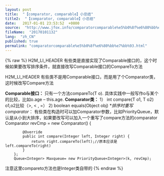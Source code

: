```yaml
---
layout: post
title:  "【comparator, comparable】小总结"
title2:  "【comparator, comparable】小总结"
date:   2017-01-01 23:53:52  +0800
source:  "http://www.jfox.info/comparatorcomparable%e5%b0%8f%e6%80%bb%e7%bb%93.html"
fileName:  "20170101132"
lang:  "zh_CN"
published: true
permalink: "comparatorcomparable%e5%b0%8f%e6%80%bb%e7%bb%93.html"
---
```

{% raw %}
H2M_LI_HEADER 
有些类是直接实现了Comparable接口的，这个时候如果要改写排序条件，就直接改写Comparable接口的CompareTo方法

H2M_LI_HEADER 
有些类不是用Comparable接口，而是用了个Comparator类，这时候改写Compare方法

**Comparable接口：**
只有一个方法compareTo(T o). 具体实践中一般写作o与某个的比较，比如o.age – this.age.
**Comparator类：**
1） int compare(T o1, T o2) o1,o2比较（>, < , =）
2) boolean equals(Object obj)
**排序时重写comparator*：
有些类在构造时可以加Comparator参数，比如PriorityQueue，默认是从小到大排序，如果要改写可以加入一个重写了compare方法的comparator
Comparator<Integer> revCmp = new Comparator<Integer>() {

            @Override
            public int compare(Integer left, Integer right) {
                return right.compareTo(left);//原本应该是left.compareTo(right)
            }
        };
        Queue<Integer> Maxqueue= new PriorityQueue<Integer>(k, revCmp);

注意这里compareto方法也是Integer类自带的
{% endraw %}
